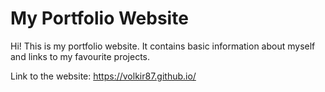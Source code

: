 # My Portfolio Website

Hi! 
This is my portfolio website. It contains basic information about myself and links to my favourite projects.
 

Link to the website:
https://volkir87.github.io/
